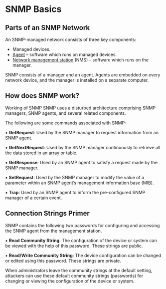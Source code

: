 # SNMP Basics

## Parts of an SNMP Network

An SNMP-managed network consists of three key components:

* Managed devices.
* [Agent](https://en.wikipedia.org/wiki/Software\_agent) – software which runs on managed devices.
* [Network management station](https://en.wikipedia.org/wiki/Network\_management\_station) (NMS) – software which runs on the manager.

SNMP consists of a manager and an agent. Agents are embedded on every network device, and the manager is installed on a separate computer.

## How does SNMP work?

Working of SNMP SNMP uses a disturbed architecture comprising SNMP managers, SNMP agents, and several related components.&#x20;

The following are some commands associated with SNMP:

▪ **GetRequest**: Used by the SNMP manager to request information from an SNMP agent.

▪ **GetNextRequest**: Used by the SNMP manager continuously to retrieve all the data stored in an array or table.

▪ **GetResponse**: Used by an SNMP agent to satisfy a request made by the SNMP manager.&#x20;

▪ **SetRequest**: Used by the SNMP manager to modify the value of a parameter within an SNMP agent’s management information base (MIB).&#x20;

▪ **Trap**: Used by an SNMP agent to inform the pre-configured SNMP manager of a certain event.

## Connection Strings Primer

SNMP contains the following two passwords for configuring and accessing the SNMP agent from the management station.&#x20;

▪ **Read Community String**: The configuration of the device or system can be viewed with the help of this password.  These strings are public.&#x20;

▪ **Read/Write Community String**:  The device configuration can be changed or edited using this password. These strings are private.

When administrators leave the community strings at the default setting, attackers can use these default community strings (passwords) for changing or viewing the configuration of the device or system.&#x20;

&#x20;
